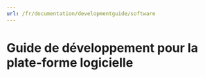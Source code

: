 ```yaml
---
url: /fr/documentation/developmentguide/software
---
```


# Guide de développement pour la plate-forme logicielle
